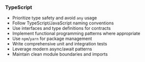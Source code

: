 
### TypeScript

- Prioritize type safety and avoid `any` usage
- Follow TypeScript/JavaScript naming conventions
- Use interfaces and type definitions for contracts
- Implement functional programming patterns where appropriate
- Use `npm`/`yarn` for package management
- Write comprehensive unit and integration tests
- Leverage modern async/await patterns
- Maintain clean module boundaries and imports
